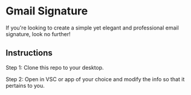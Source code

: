 # Gmail Signature

If you're looking to create a simple yet elegant and professional email signature, look no further! 

## Instructions

Step 1: Clone this repo to your desktop.

Step 2: Open in VSC or app of your choice and modify the info so that it pertains to you.
